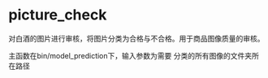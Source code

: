 # picture_check
对白酒的图片进行审核，将图片分类为合格与不合格。用于商品图像质量的审核。


主函数在bin/model_prediction下，输入参数为需要
分类的所有图像的文件夹所在路径
